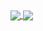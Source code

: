 
<a href="https://github.com/florenciazabala/florenciazabala">
  <img align="center" src="https://github-readme-stats.vercel.app/api/top-langs/?username=florenciazabala&hide=ruby&layout=compact" />
</a>
<a href="https://github.com/florenciazabala/florenciazabala">
  <img align="center" src="https://github-readme-stats.vercel.app/api/wakatime?username=florenciazabala" />
</a>

